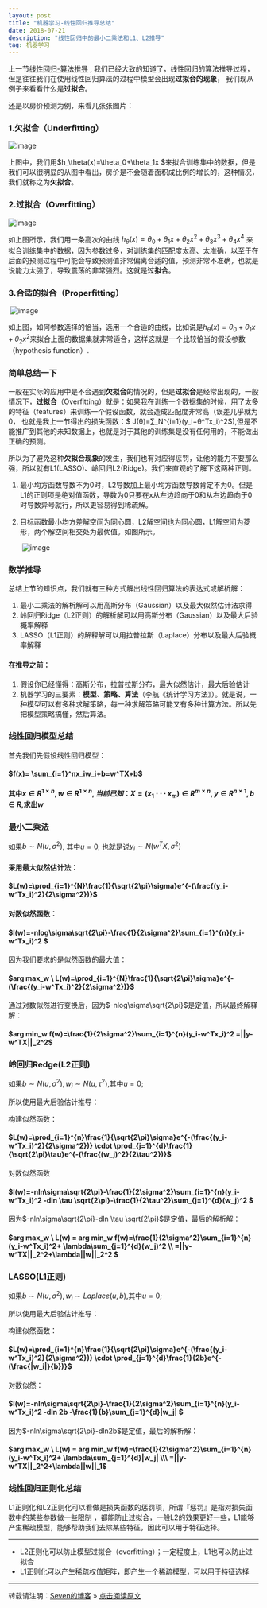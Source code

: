 ```yaml
---
layout: post
title: "机器学习-线性回归推导总结"
date: 2018-07-21 
description: "线性回归中的最小二乘法和L1、L2推导"
tag: 机器学习
---   
```


上一节[线性回归-算法推导](https://sevenold.github.io/2018/07/ml-linearRegression/) , 我们已经大致的知道了，线性回归的算法推导过程，但是往往我们在使用线性回归算法的过程中模型会出现**过拟合的现象**， 我们现从例子来看看什么是**过拟合**。

还是以房价预测为例，来看几张张图片：

### **1.欠拟合（Underfitting）** 

![image](/images/ml/1.png)

上图中，我们用$h_\theta(x)=\theta_0+\theta_1x $来拟合训练集中的数据，但是我们可以很明显的从图中看出，房价是不会随着面积成比例的增长的，这种情况，我们就称之为**欠拟合**。



### **2.过拟合（Overfitting）** 

![image](/images/ml/2.png)

如上图所示，我们用一条高次的曲线 $h_θ(x)=θ_0+θ_1x+θ_2x^2+θ_3x^3+θ_4x^4$ 来拟合训练集中的数据，因为参数过多，对训练集的匹配度太高、太准确，以至于在后面的预测过程中可能会导致预测值非常偏离合适的值，预测非常不准确，也就是说能力太强了，导致震荡的非常强烈。这就是**过拟合**。 



### **3.合适的拟合（Properfitting）** 

​								    ![image](/images/ml/3.png)

如上图，如何参数选择的恰当，选用一个合适的曲线，比如说是$h_θ(x)=θ_0+θ_1x+θ_2x^2$来拟合上面的数据集就非常适合，这样这就是一个比较恰当的假设参数（hypothesis function）.

### **简单总结一下**

一般在实际的应用中是不会遇到**欠拟合**的情况的，但是**过拟合**是经常出现的，一般情况下，**过拟合**（Overfitting）就是：如果我在训练一个数据集的时候，用了太多的特征（features）来训练一个假设函数，就会造成匹配度非常高（误差几乎就为0， 也就是我上一节得出的损失函数：$ J(θ)=∑_N^{i=1}(y_i−θ^Tx_i)^2$),但是不能推广到其他的未知数据上，也就是对于其他的训练集是没有任何用的，不能做出正确的预测。



所以为了避免这种**欠拟合现象**的发生，我们也有对应得惩罚，让他的能力不要那么强，所以就有L1(LASSO)、岭回归L2(Ridge)。我们来直观的了解下这两种正则。

1. 最小均方函数导数不为0时，L2导数加上最小均方函数导数肯定不为0。但是L1的正则项是绝对值函数，导数为0只要在x从左边趋向于0和从右边趋向于0时导数异号就行，所以更容易得到稀疏解。

2. 目标函数最小均方差解空间为同心圆，L2解空间也为同心圆，L1解空间为菱形，两个解空间相交处为最优值。如图所示。

   ​								 ![image](/images/ml/4.png)



### 数学推导

总结上节的知识点，我们就有三种方式解出线性回归算法的表达式或解析解：

1. 最小二乘法的解析解可以用高斯分布（Gaussian）以及最大似然估计法求得
2. 岭回归Ridge（L2正则）的解析解可以用高斯分布（Gaussian）以及最大后验概率解释
3. LASSO（L1正则）的解释解可以用拉普拉斯（Laplace）分布以及最大后验概率解释



#### 在推导之前：

1. 假设你已经懂得：高斯分布，拉普拉斯分布，最大似然估计，最大后验估计
2. 机器学习的三要素：**模型、策略、算法**（李航《统计学习方法》）。就是说，一种模型可以有多种求解策略，每一种求解策略可能又有多种计算方法。所以先把模型策略搞懂，然后算法。



### 线性回归模型总结

首先我们先假设线性回归模型：

#### $f(x)= \sum_{i=1}^nx_iw_i+b=w^TX+b$

#### 其中$x \in R^{1\times n}, w\in R^{1\times n},当前已知：X=(x_1 \cdot \cdot \cdot x_m) \in R^{m\times n}, y \in R^{n\times 1}, b \in R$,求出$w$  

### 最小二乘法

如果$b \sim N(u, \sigma^2)$, 其中$u=0$, 也就是说$y_i \sim N(w^TX,\sigma^2)$

#### 采用最大似然估计法：

#### $L(w)=\prod_{i=1}^{N}\frac{1}{\sqrt{2\pi}\sigma}e^{-(\frac{(y_i-w^Tx_i)^2}{2\sigma^2})}$

#### 对数似然函数：

#### $l(w)=-nlog\sigma\sqrt{2\pi}-\frac{1}{2\sigma^2}\sum_{i=1}^{n}(y_i-w^Tx_i)^2 $

因为我们要求的是似然函数的最大值：

#### $arg max_w \ L(w)=\prod_{i=1}^{N}\frac{1}{\sqrt{2\pi}\sigma}e^{-(\frac{(y_i-w^Tx_i)^2}{2\sigma^2})}$

通过对数似然进行变换后，因为$-nlog\sigma\sqrt{2\pi}$是定值，所以最终解释解：

#### $arg min_w f(w)=\frac{1}{2\sigma^2}\sum_{i=1}^{n}(y_i-w^Tx_i)^2 =||y-w^TX||_2^2$

### 岭回归Redge(L2正则)

如果$b \sim N(u, \sigma^2), w_i \sim N(u, \tau^2)$,其中$u=0$;

所以使用最大后验估计推导：

构建似然函数：

#### $L(w)=\prod_{i=1}^{n}\frac{1}{\sqrt{2\pi}\sigma}e^{-(\frac{(y_i-w^Tx_i)^2}{2\sigma^2})} \cdot \prod_{j=1}^{d}\frac{1}{\sqrt{2\pi}\tau}e^{-(\frac{(w_j)^2}{2\tau^2})}$

对数似然函数

#### $l(w)=-nln\sigma\sqrt{2\pi}-\frac{1}{2\sigma^2}\sum_{i=1}^{n}(y_i-w^Tx_i)^2 -dln \tau \sqrt{2\pi}-\frac{1}{2\tau^2}\sum_{j=1}^{d}(w_j)^2 $

因为$-nln\sigma\sqrt{2\pi}-dln \tau \sqrt{2\pi}$是定值，最后的解析解：

#### $arg max_w \ L(w) = arg min_w f(w)=\frac{1}{2\sigma^2}\sum_{i=1}^{n}(y_i-w^Tx_i)^2+ \lambda\sum_{j=1}^{d}(w_j)^2 \\\  =||y-w^TX||_2^2+\lambda||w||_2^2 $



### LASSO(L1正则)

如果$b \sim N(u, \sigma^2), w_i \sim Laplace(u,b)$,其中$u=0$;

所以使用最大后验估计推导：

构建似然函数：

#### $L(w)=\prod_{i=1}^{n}\frac{1}{\sqrt{2\pi}\sigma}e^{-(\frac{(y_i-w^Tx_i)^2}{2\sigma^2})} \cdot \prod_{j=1}^{d}\frac{1}{2b}e^{-(\frac{|w_i|}{b})}$

对数似然：

#### $l(w)=-nln\sigma\sqrt{2\pi}-\frac{1}{2\sigma^2}\sum_{i=1}^{n}(y_i-w^Tx_i)^2 -dln 2b -\frac{1}{b}\sum_{j=1}^{d}|w_j| $

因为$-nln\sigma\sqrt{2\pi}-dln2b$是定值，最后的解析解：

#### $arg max_w \ L(w) = arg min_w f(w)=\frac{1}{2\sigma^2}\sum_{i=1}^{n}(y_i-w^Tx_i)^2+ \lambda\sum_{j=1}^{d}|w_j| \\\  =||y-w^TX||_2^2+\lambda||w||_1$



### 线性回归正则化总结

L1正则化和L2正则化可以看做是损失函数的惩罚项，所谓『惩罚』是指对损失函数中的某些参数做一些限制 ，都能防止过拟合，一般L2的效果更好一些，L1能够产生稀疏模型，能够帮助我们去除某些特征，因此可以用于特征选择。

-------

- L2正则化可以防止模型过拟合（overfitting）；一定程度上，L1也可以防止过拟合
- L1正则化可以产生稀疏权值矩阵，即产生一个稀疏模型，可以用于特征选择

-----




转载请注明：[Seven的博客](http://seven.github.io) » [点击阅读原文](https://sevenold.github.io/2018/07/ml-linearRegressionL1L2/)
